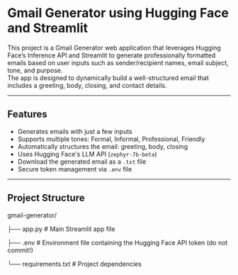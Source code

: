 # **Gmail Generator using Hugging Face and Streamlit**

This project is a Gmail Generator web application that leverages Hugging Face’s Inference API and Streamlit to generate professionally formatted emails based on user inputs such as sender/recipient names, email subject, tone, and purpose.  
The app is designed to dynamically build a well-structured email that includes a greeting, body, closing, and contact details.

---

## **Features**

- Generates emails with just a few inputs  
- Supports multiple tones: Formal, Informal, Professional, Friendly  
- Automatically structures the email: greeting, body, closing  
- Uses Hugging Face's LLM API (`zephyr-7b-beta`)  
- Download the generated email as a `.txt` file  
- Secure token management via `.env` file  

---

## **Project Structure**



gmail-generator/


├── app.py               # Main Streamlit app file


├── .env                 # Environment file containing the Hugging Face API token (do not commit!)


└──  requirements.txt     # Project dependencies
